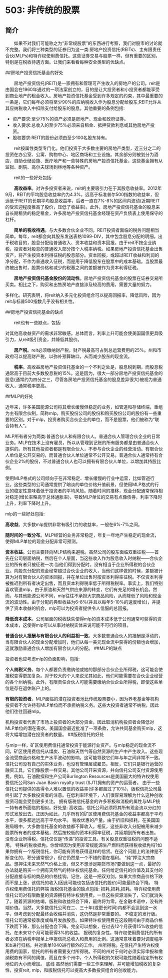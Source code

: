 # 503: 非传统的股票
## 简介

　　如果不对我们可能称之为“非常规股票”的东西进行考察，我们对股市的讨论就不完整。我们将三种类型的证券归为这一类:房地产投资信托(REITs)、主有限责任合伙(MLPs)和特许权使用费信托。这些证券交易与股票一样，但有重要的区别，特别是在税收待遇方面。让我们来看看每种安全类型的优缺点。

##房地产投资信托基金的好处

　　房地产投资信托(REIT)是一家拥有和管理可产生收入的房地产的公司。reit是由国会在1960年通过的一项法案创立的，目的是让大投资者和小投资者都能享受到商业地产的租金收入。房地产投资信托基金受到许多规定的约束，其中最重要的一条是，它们每年必须将至少90%的应纳税收入作为股息分配给股东;REIT允许从其应纳税收入中扣除支付给股东的股息。其他重要的条例包括:

* 资产要求:至少75%的资产必须是房地产、现金和政府证券。
* 收入要求:总收入的至少75%必须来自租金、抵押贷款利息或其他房地产投资。
* 股权要求:REIT的股份必须由至少100名股东持有。

　　reit按属性类型专门化。他们投资于大多数主要的房地产类型，近三分之二的投资在办公室、公寓、购物中心、地区商场和工业设施。其余部分则被划分为酒店、自助仓储设施、医疗地产和一些特殊的房地产投资信托基金，这些基金拥有从监狱、剧院、高尔夫球场到林地等各种资产。

　　reit的一些好处包括:

　　**高收益率**。对许多投资者来说，reit的主要吸引力在于其股息收益率。2012年9月，REIT的平均股息收益率约为4.3%，远高于标准普尔500指数的收益率，但远低于REIT的长期平均股息收益率，后者一直在7%-8%的区间内波动(近期REIT的受欢迎程度推高了股价，压低了收益率)。此外，房地产投资信托基金的股息来自长期租赁的稳定租金，许多房地产投资信托基金经理在资产负债表上使用保守的杠杆。

　　**简单的税收待遇**。与大多数合伙企业不同，REIT投资者面临的税务问题相当简单。每年，reit都会向其股东发送表格1099-DIV，其中包含股息分配的明细。出于税收目的，股息分配给普通收入、资本收益和资本回报。由于reit不按企业纳税，投资者对股息的普通收入部分按个人税率纳税。如果房地产投资信托基金出售资产，将产生按资本利得征税的股息部分。资本回报，或超过REIT收益和利润的净分配，不作为普通收入征税，而是用于降低股东在股票中的成本基础。当股票最终被出售时，股票价格和减少的税基之间的差额被作为资本利得征税。

　　**房地产投资信托基金股份的流动性**。房地产投资信托基金的股票在证券交易所买卖。相比之下，购买和出售房地产直接涉及较高的费用，需要大量的努力。

多样化。研究表明，将reit纳入多元化投资组合可以提高回报率，降低风险，因为reit与标普500指数几乎没有相关性。

##房地产投资信托基金的缺点

　　reit也有一些缺点，包括:

对其他高收益资产的需求非常敏感。总体而言，利率上升可能会使美国国债更具吸引力，从reit吸引资金，并降低其股价。

　　**房产税**。reit必须缴纳财产税，财产税最高可占到总运营费用的25%。州和市政府可以提高财产税，以弥补预算缺口，从而减少股东的现金流。

　　**税率**。高收益房地产投资信托基金的一个不利之处是，股息税到期，而股息税通常高于目前大多数股息税的15%。这是因为，很大一部分房地产投资信托基金的股息(通常约为四分之三，尽管各房地产投资信托基金的股息差异很大)被视为普通收入，通常税率更高。

##MLP的好处

近年来，许多美国能源公司将其增长缓慢但稳定的业务，如管道和存储终端，重组为主有限合伙制，简称mlp。购买股份公司的股份和购买股份公司的股份有一些重要的区别。对于mlp，投资者购买合伙企业的单位，而不是股票，他们被称为“联合持有人”。

MLP所有者分为两类:普通合伙人和有限合伙人。普通合伙人管理合伙企业的日常业务。MLP在技术上没有雇员，所以从管理到记账的所有服务都是由普通合伙人提供的。所有其他投资者都是有限合伙人，不参与合伙企业的经营活动。有限合伙人单位是公开交易的，而普通合伙人单位通常不公开交易。普通合伙人通常持有合伙企业2%的股份，不过普通合伙人也可以拥有有限合伙人单位，以增加其持股比例。

使用MLP格式的公司倾向于在非常稳定、增长缓慢的行业中运营，比如管道行业。这些类型的公司通常提供了暗淡的单位价格升值前景，但使用MLP格式的行业的稳定性意味着低于投资者的平均风险。随着时间的推移，现金分配通常保持相对稳定(增长率略高于总体通胀率)，导致MLP单位的交易有点像债券，利率下降时上升，利率下降时上升。

mlp的一些好处包括:

**高收益**。大多数mlp提供非常有吸引力的收益率，一般在6%-7%之间。

**随时间的一致分布**。MLP经营的业务非常稳定，年复一年地产生稳定的现金流，使得MLP单位的现金分配非常可预测。

**资本收益**。公司主要转向MLP结构来避税。虽然公司的股东面临双重征税——首先在公司层面纳税，然后在个人层面，当这些收入作为股息收入时纳税——合伙企业的所有者只被征税一次:当他们得到分配时。没有相当于企业所得税的合伙企业。向股东分配的现金经常超过合伙企业的收入，当他们这样做的时候，差额被计算为对有限合伙人的资本回报，并在单位出售时按资本利得率征税。不仅资本利得被推迟到所有者决定出售，而且资本利得税率低于所得税税率。事实上，我们特别喜欢管道mlp，由于原油和天然气供应来源的转变，它们有充足的增长机会。然而，与其他能源公司不同，mlp往往不承担大宗商品风险，从而降低了风险和现金流的波动性。由于分配的典型收益为6-8%(并且以每年5-10%的速度增长)，并提供了资本收益的机会，mlp可以为投资者提供令人信服的总回报。

**降低资本成本**。公司层面的税收缺失使得mlp的资本成本低于公司通常可获得的资本成本，这使得mlp可以从事对纳税实体来说可能不可行的项目。

**普通合伙人报酬与有限合伙人的利益相一致**。大多数普通合伙人的报酬是浮动的，当有限合伙人的现金分配增加时，他们从每一美元现金流中获得的份额也会增加，这就激励普通合伙人增加有限合伙人的分配。
##MLP的缺点

投资者也应考虑mlp的负面影响，包括:

**个人纳税义务**。每个人都要负责缴纳他或她的那部分合伙企业所得税，这可能会使报税变得更加复杂。对于较大的个人来说尤其如此，他们可能需要在合伙企业经营的各个州纳税。此外，有限责任合伙人可能需要缴纳合伙企业所得税，即使这些单位是存在退休账户上的。

**有限的投资者**。MLP面临的潜在投资者池比传统股票要小，因为养老基金等机构投资者不允许持有MLP单位而不承担纳税义务。这些大投资者通常不纳税，因此他们往往回避mlp。

机构投资者代表了市场上投资者的大部分资金，因此取消机构投资者会降低对MLP单位的潜在需求。美国国会最近批准了一项条款，允许共同基金购买mlp，这将大幅增加潜在投资者的数量。
##版税信托的好处

与mlp一样，矿区使用费信托通常投资于能源行业资产。与mlp稳定的现金流不同，矿区使用费信托从煤炭、石油和天然气等自然资源的生产中产生收入。这些现金流受商品价格和生产水平波动的影响，这可能导致它们年与年之间非常不一致。信托公司没有自己的实体业务，也没有管理层或雇员。相反，它们只是银行运营的融资工具，它们像股票一样交易。其他公司开采资源，并向信托公司支付资源使用费。例如，石油勘探和生产公司Burlington Resources是美国最大的特许权使用费信托公司San Juan Basin royalty trust (SJT)拥有的资产的运营者。
由于一些信托公司提供的高得令人难以置信的收益率(许多都超过了10%)，版税信托公司最终引起了大多数投资者的注意。在低利率环境下，人们很容易理解为什么这种创收投资可能会受到更多关注。
拥有版税信托基金的许多积极和消极的属性与MLP统一持有者所面临的相似。好处是:
高收益。信托公司必须将其所有现金流以分红的形式发放出去。正因为如此，几乎所有的矿区使用费信托基金的收益率都高于平均水平，很多都远远高于平均水平。
税收优惠的产量。由于折旧和损耗，在美国国税局眼中，大多数信托基金的收益都不算收入。相反，这些非收入分配被用来减少股票所有者的成本基础，然后按较低的资本利得率征税，并延期到所有者出售。
没有企业所得税。信托仅仅是“传递”的投资工具。有关股息双重征税的问题不适用。
特殊的税收抵免。你曾经因为使用非常规能源生产燃料而获得税收抵免吗?如果你拥有一个版税信托，你可能有资格获得这样的信贷。在这个问题上的法律是不断变化的，积分通常很少，但它仍然是一个不错的潜在福利。
“纯”押注大宗商品。想押注未来天然气价格上涨，但又不想涉足期货市场?要做到这一点，最好的办法就是购买一个拥有天然气的特许权信托基金。任何给定信托的价值及其支付的分配直接与标的商品的价格挂钩。记住，这是一把双刃剑。如果大宗商品价格下跌而不是上涨，该信托的收入(因此可能也包括该信托的股价)可能最终会下降。
特许权使用费信托的弊端
版税信托基金的缺点包括:
损耗,损耗,损耗。特许权使用费信托公司对有限数量的资源拥有特许权使用费。一旦这些资源消失了，它们就消失了。随着资源的枯竭，版税和收益将会下降，最终将为零。在金融术语中，没有终端价值。当然，大多数信托公司在二、三十年(或更长时间)内都不会达到这一水平，但考虑到分配最终会收缩并消失，这仍然是非常重要的。
不稳定的发行版。信托公司通常按季度或每月发放股息。如果特许权使用费在这段期间由于商品价格下跌而下降，那么分配也会下降。完全可以想象，在过去12个月获得15%收益的信托，在未来12个月可能获得3%的收益。
报税的复杂性。特许权使用费信托的所有者必须在纳税申报单上申报信托总收入和费用的比例。这通常意味着要对调度程序和b进行归档，并对表单1040进行额外的工作。
州所得税。在信托产生特许权使用费的国家，信托的所有者需要支付所得税。不同的州对于何时必须实际申报和缴纳税款有不同的阈值，而且在多个州中，个人所得税的欠税可能性随着给定所有权地位的大小而增加。
底线
虽然他们需要一些工作来理解，并可能增加税收的复杂性，投资reit, mlp，和版税信托可以提高大多数投资组合的创收能力。
